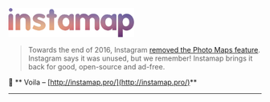 <img src="media/logo.png" width="250" alt="Instamap" />

> Towards the end of 2016, Instagram [removed the Photo Maps feature](http://petapixel.com/2016/09/06/instagram-killing-off-photo-maps-feature-forgot/). Instagram says it was unused, but we remember! Instamap brings it back for good, open-source and ad-free.

:cherry_blossom: ** Voila &ndash; [http://instamap.pro/](http://instamap.pro/)**

---
